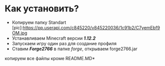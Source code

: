 # Как установить?
* Копируем папку Standart
[pic]:https://pp.userapi.com/c845220/v845220036/1c91b2/C7yemEbf9OM.jpg
* Устанавливаем Minecraft версии ***1.12.2***
* Запускаем игру один раз для создание профиля
* Ставим ***Forge2766*** в папке _forge_, открываем forge2766.jar

копируем все файлы кроме README.MD*
